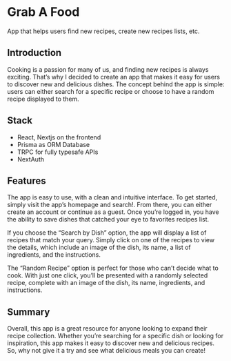 # Grab A Food

App that helps users find new recipes, create new recipes lists, etc.

## Introduction

Cooking is a passion for many of us, and finding new recipes is always exciting. That’s why I decided to create an app that makes it easy for users to discover new and delicious dishes. The concept behind the app is simple: users can either search for a specific recipe or choose to have a random recipe displayed to them.

## Stack
- React, Nextjs on the frontend
- Prisma as ORM Database
- TRPC for fully typesafe APIs
- NextAuth

## Features

The app is easy to use, with a clean and intuitive interface. To get started, simply visit the app’s homepage and search!. From there, you can either create an account or continue as a guest. Once you’re logged in, you have the ability to save dishes that catched your eye to favorites recipes list.

If you choose the “Search by Dish” option, the app will display a list of recipes that match your query. Simply click on one of the recipes to view the details, which include an image of the dish, its name, a list of ingredients, and the instructions.

The “Random Recipe” option is perfect for those who can’t decide what to cook. With just one click, you’ll be presented with a randomly selected recipe, complete with an image of the dish, its name, ingredients, and instructions.

## Summary

Overall, this app is a great resource for anyone looking to expand their recipe collection. Whether you’re searching for a specific dish or looking for inspiration, this app makes it easy to discover new and delicious recipes. So, why not give it a try and see what delicious meals you can create!
